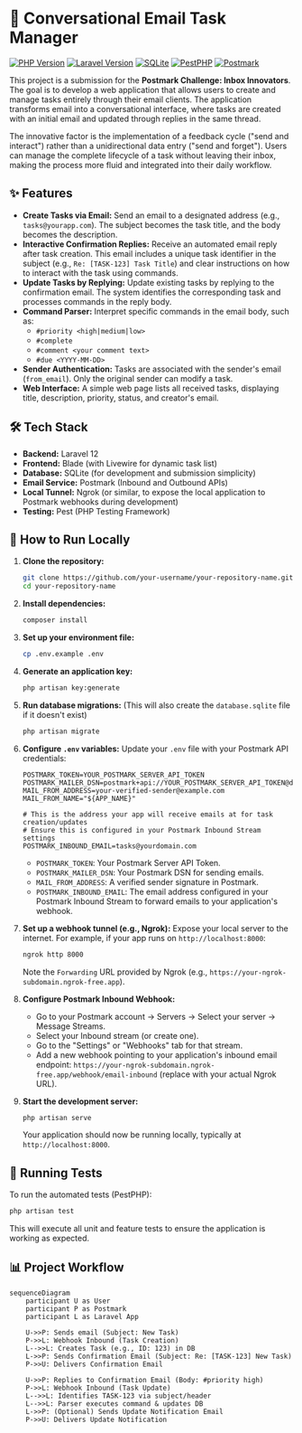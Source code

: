 # 📧 Conversational Email Task Manager

[![PHP Version](https://img.shields.io/badge/php-%5E8.2-777BB4?style=flat&logo=php&logoColor=white)](https://php.net)
[![Laravel Version](https://img.shields.io/badge/laravel-%5E12.0-FF2D20?style=flat&logo=laravel&logoColor=white)](https://laravel.com)
[![SQLite](https://img.shields.io/badge/sqlite-3.x-003B57?style=flat&logo=sqlite&logoColor=white)](https://www.sqlite.org/index.html)
[![PestPHP](https://img.shields.io/badge/PestPHP-%5E3.8-F28D1A?style=flat&logo=pest&logoColor=white)](https://pestphp.com/)
[![Postmark](https://img.shields.io/badge/Postmark-API-FFCD00?style=flat&logo=postmark&logoColor=black)](https://postmarkapp.com)

This project is a submission for the **Postmark Challenge: Inbox Innovators**. The goal is to develop a web application that allows users to create and manage tasks entirely through their email clients. The application transforms email into a conversational interface, where tasks are created with an initial email and updated through replies in the same thread.

The innovative factor is the implementation of a feedback cycle ("send and interact") rather than a unidirectional data entry ("send and forget"). Users can manage the complete lifecycle of a task without leaving their inbox, making the process more fluid and integrated into their daily workflow.

## ✨ Features

*   **Create Tasks via Email:** Send an email to a designated address (e.g., `tasks@yourapp.com`). The subject becomes the task title, and the body becomes the description.
*   **Interactive Confirmation Replies:** Receive an automated email reply after task creation. This email includes a unique task identifier in the subject (e.g., `Re: [TASK-123] Task Title`) and clear instructions on how to interact with the task using commands.
*   **Update Tasks by Replying:** Update existing tasks by replying to the confirmation email. The system identifies the corresponding task and processes commands in the reply body.
*   **Command Parser:** Interpret specific commands in the email body, such as:
    *   `#priority <high|medium|low>`
    *   `#complete`
    *   `#comment <your comment text>`
    *   `#due <YYYY-MM-DD>`
*   **Sender Authentication:** Tasks are associated with the sender's email (`from_email`). Only the original sender can modify a task.
*   **Web Interface:** A simple web page lists all received tasks, displaying title, description, priority, status, and creator's email.

## 🛠️ Tech Stack

*   **Backend:** Laravel 12
*   **Frontend:** Blade (with Livewire for dynamic task list)
*   **Database:** SQLite (for development and submission simplicity)
*   **Email Service:** Postmark (Inbound and Outbound APIs)
*   **Local Tunnel:** Ngrok (or similar, to expose the local application to Postmark webhooks during development)
*   **Testing:** Pest (PHP Testing Framework)

## 🚀 How to Run Locally

1.  **Clone the repository:**
    ```bash
    git clone https://github.com/your-username/your-repository-name.git
    cd your-repository-name
    ```

2.  **Install dependencies:**
    ```bash
    composer install
    ```

3.  **Set up your environment file:**
    ```bash
    cp .env.example .env
    ```

4.  **Generate an application key:**
    ```bash
    php artisan key:generate
    ```

5.  **Run database migrations:**
    (This will also create the `database.sqlite` file if it doesn't exist)
    ```bash
    php artisan migrate
    ```

6.  **Configure `.env` variables:**
    Update your `.env` file with your Postmark API credentials:
    ```env
    POSTMARK_TOKEN=YOUR_POSTMARK_SERVER_API_TOKEN
    POSTMARK_MAILER_DSN=postmark+api://YOUR_POSTMARK_SERVER_API_TOKEN@default
    MAIL_FROM_ADDRESS=your-verified-sender@example.com
    MAIL_FROM_NAME="${APP_NAME}"

    # This is the address your app will receive emails at for task creation/updates
    # Ensure this is configured in your Postmark Inbound Stream settings
    POSTMARK_INBOUND_EMAIL=tasks@yourdomain.com
    ```
    *   `POSTMARK_TOKEN`: Your Postmark Server API Token.
    *   `POSTMARK_MAILER_DSN`: Your Postmark DSN for sending emails.
    *   `MAIL_FROM_ADDRESS`: A verified sender signature in Postmark.
    *   `POSTMARK_INBOUND_EMAIL`: The email address configured in your Postmark Inbound Stream to forward emails to your application's webhook.

7.  **Set up a webhook tunnel (e.g., Ngrok):**
    Expose your local server to the internet. For example, if your app runs on `http://localhost:8000`:
    ```bash
    ngrok http 8000
    ```
    Note the `Forwarding` URL provided by Ngrok (e.g., `https://your-ngrok-subdomain.ngrok-free.app`).

8.  **Configure Postmark Inbound Webhook:**
    *   Go to your Postmark account -> Servers -> Select your server -> Message Streams.
    *   Select your Inbound stream (or create one).
    *   Go to the "Settings" or "Webhooks" tab for that stream.
    *   Add a new webhook pointing to your application's inbound email endpoint: `https://your-ngrok-subdomain.ngrok-free.app/webhook/email-inbound` (replace with your actual Ngrok URL).

9.  **Start the development server:**
    ```bash
    php artisan serve
    ```
    Your application should now be running locally, typically at `http://localhost:8000`.

## 🧪 Running Tests

To run the automated tests (PestPHP):

```bash
php artisan test
```

This will execute all unit and feature tests to ensure the application is working as expected.

## 📊 Project Workflow

```mermaid
sequenceDiagram
    participant U as User
    participant P as Postmark
    participant L as Laravel App

    U->>P: Sends email (Subject: New Task)
    P->>L: Webhook Inbound (Task Creation)
    L-->>L: Creates Task (e.g., ID: 123) in DB
    L->>P: Sends Confirmation Email (Subject: Re: [TASK-123] New Task)
    P->>U: Delivers Confirmation Email

    U->>P: Replies to Confirmation Email (Body: #priority high)
    P->>L: Webhook Inbound (Task Update)
    L-->>L: Identifies TASK-123 via subject/header
    L-->>L: Parser executes command & updates DB
    L->>P: (Optional) Sends Update Notification Email
    P->>U: Delivers Update Notification
```
